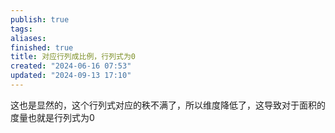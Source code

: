 ```yaml
---
publish: true
tags: 
aliases: 
finished: true
title: 对应行列成比例，行列式为0
created: "2024-06-16 07:53"
updated: "2024-09-13 17:10"
---
```

这也是显然的，这个行列式对应的秩不满了，所以维度降低了，这导致对于面积的度量也就是行列式为0